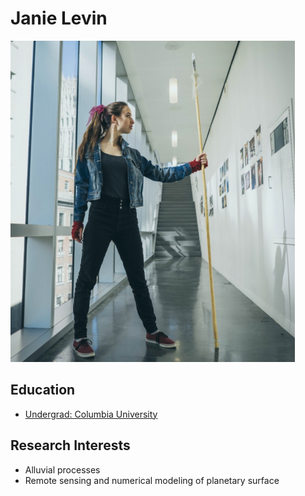 # Janie Levin 
<img src="janie_and_stick.png">

## Education 
<ul>
    <li><a href="http://columbia.edu">Undergrad: Columbia University</a></li>
</ul>

## Research Interests 
<ul>
    <li> Alluvial processes </li>
    <li> Remote sensing and numerical modeling of planetary surface</li>
</ul>